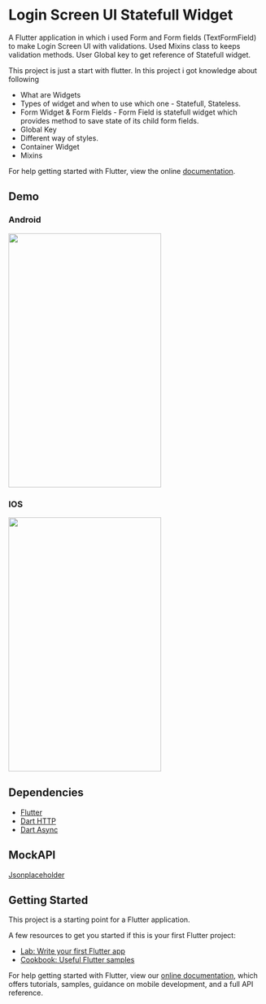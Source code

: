 # Login Screen UI Statefull Widget

A Flutter application in which i used Form and Form fields (TextFormField) to make Login Screen UI with validations. Used Mixins class
to keeps validation methods. User Global key to get reference of Statefull widget.


This project is just a start with flutter. In this project i got knowledge about following 
* What are Widgets
* Types of widget and when to use which one - Statefull, Stateless.
* Form Widget & Form Fields - Form Field is statefull widget which provides method to save state of its child form fields.
* Global Key
* Different way of styles.
* Container Widget
* Mixins

For help getting started with Flutter, view the online
[documentation](https://flutter.io/).

## Demo
### Android
<img src="https://github.com/Zishanr/FlutterLoginStatefull/blob/master/screenshot/android_screenshot.png" width="300" height="500">

### IOS
<img src="https://github.com/Zishanr/FlutterLoginStatefull/blob/master/screenshot/ios_screenshot.png" width="300" height="500">

## Dependencies

* [Flutter](https://flutter.io/)
* [Dart HTTP](https://github.com/dart-lang/http)
* [Dart Async](https://github.com/dart-lang/async)

## MockAPI
[Jsonplaceholder](https://jsonplaceholder.typicode.com/photos)

## Getting Started

This project is a starting point for a Flutter application.

A few resources to get you started if this is your first Flutter project:

- [Lab: Write your first Flutter app](https://flutter.io/docs/get-started/codelab)
- [Cookbook: Useful Flutter samples](https://flutter.io/docs/cookbook)

For help getting started with Flutter, view our 
[online documentation](https://flutter.io/docs), which offers tutorials, 
samples, guidance on mobile development, and a full API reference.
